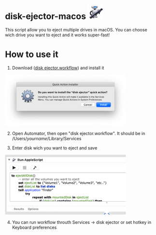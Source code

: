 # disk-ejector-macos <img src="https://github.com/Awesomefreeman/disk-ejector-macos/blob/master/img/dims.png?raw=true" alt="automator" width="50"/>

This script allow you to eject multiple drives in macOS. You can choose wich drive you want to eject and it works super-fast!

# How to use it

1) Download ([disk ejector.workflow](https://github.com/Awesomefreeman/disk-ejector-macos/raw/master/disk%20ejector.workflow.zip)) and install it

<img src="https://github.com/Awesomefreeman/disk-ejector-macos/blob/master/img/Screenshot%202020-06-20%20at%2021.08.21%201.png?raw=true" alt="screenshot" width="400"/>

2) Open Automator, then open "disk ejector.workflow". It should be in /Users/*yourname*/Library/Services

3) Enter disk wich you want to eject and save

<img src="https://github.com/Awesomefreeman/disk-ejector-macos/blob/master/img/Screenshot%202020-06-20%20at%2003.52.41.png?raw=true" alt="screenshot2" width="400"/>

4) You can run workflow throuth Services -> disk ejector or set hotkey in Keyboard preferences
